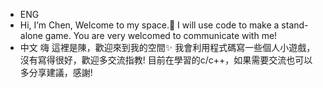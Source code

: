 - ENG
- Hi, I’m Chen, Welcome to my space.👋
  I will use code to make a stand-alone game.
  You are very welcomed to communicate with me!
- 中文
  嗨 這裡是陳，歡迎來到我的空間✨
  我會利用程式碼寫一些個人小遊戲，沒有寫得很好，歡迎多交流指教!
  目前在學習的c/c++，如果需要交流也可以多分享建議，感謝!
<!---
roroninja/roroninja is a ✨ special ✨ repository because its `README.md` (this file) appears on your GitHub profile.
You can click the Preview link to take a look at your changes.
--->

